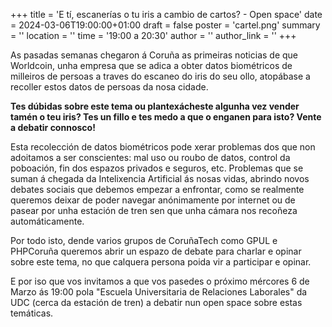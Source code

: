 +++
title = 'E tí, escanerías o tu iris a cambio de cartos? - Open space'
date = 2024-03-06T19:00:00+01:00
draft = false
poster = 'cartel.png'
summary = ''
location = ''
time = '19:00 a 20:30'
author = ''
author_link = ''
+++

As pasadas semanas chegaron á Coruña as primeiras noticias de que Worldcoin, unha empresa que se adica a obter datos biométricos de milleiros de persoas a traves do escaneo do iris do seu ollo, atopábase a recoller estos datos de persoas da nosa cidade.

**Tes dúbidas sobre este tema ou plantexácheste algunha vez vender tamén o teu iris? Tes un fillo e tes medo a que o enganen para isto? Vente a debatir connosco!**

Esta recolección de datos biométricos pode xerar problemas dos que non adoitamos a ser conscientes: mal uso ou roubo de datos, control da poboación, fin dos espazos privados e seguros, etc. Problemas que se suman á chegada da Intelixencia Artificial ás nosas vidas, abrindo novos debates sociais que debemos empezar a enfrontar, como se realmente queremos deixar de poder navegar anónimamente por internet ou de pasear por unha estación de tren sen que unha cámara nos recoñeza automáticamente.

Por todo isto, dende varios grupos de CoruñaTech como GPUL e PHPCoruña queremos abrir un espazo de debate para charlar e opinar sobre este tema, no que calquera persona poida vir a participar e opinar.

E por iso que vos invitamos a que vos pasedes o próximo mércores 6 de Marzo ás 19:00 pola "Escuela Universitaria de Relaciones Laborales" da UDC (cerca da estación de tren) a debatir nun open space sobre estas temáticas.
